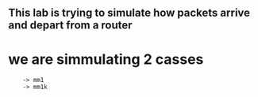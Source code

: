 

## This lab is trying to simulate how packets arrive and depart from a router

# we are simmulating 2 casses 
        -> mm1
        -> mm1k
